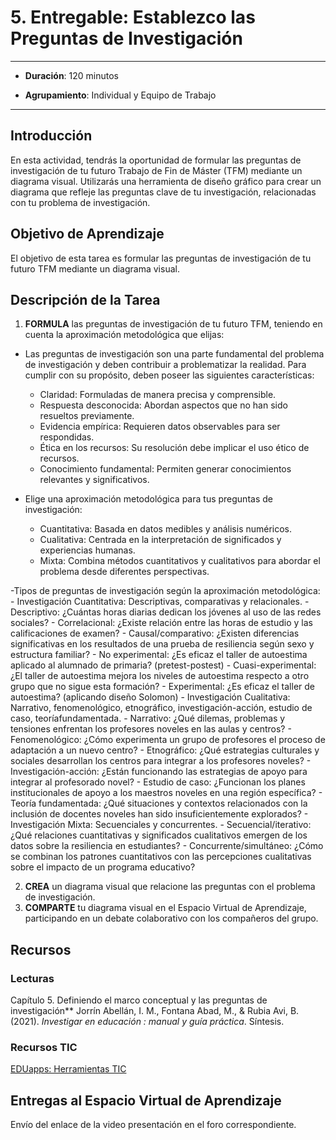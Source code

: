 # 5. Entregable: Establezco las Preguntas de Investigación

---

- **Duración**: 120 minutos  

- **Agrupamiento**: Individual y Equipo de Trabajo  

---

## Introducción

En esta actividad, tendrás la oportunidad de formular las preguntas de investigación de tu futuro Trabajo de Fin de Máster (TFM) mediante un diagrama visual. Utilizarás una herramienta de diseño gráfico para crear un diagrama que refleje las preguntas clave de tu investigación, relacionadas con tu problema de investigación.

## Objetivo de Aprendizaje

El objetivo de esta tarea es formular las preguntas de investigación de tu futuro TFM mediante un diagrama visual.

## Descripción de la Tarea

1. **FORMULA** las preguntas de investigación de tu futuro TFM, teniendo en cuenta la aproximación metodológica que elijas:

- Las preguntas de investigación son una parte fundamental del problema de investigación y deben contribuir a problematizar la realidad. Para cumplir con su propósito, deben poseer las siguientes características:
    - Claridad: Formuladas de manera precisa y comprensible.
    - Respuesta desconocida: Abordan aspectos que no han sido resueltos previamente.
    - Evidencia empírica: Requieren datos observables para ser respondidas.
    - Ética en los recursos: Su resolución debe implicar el uso ético de recursos.
    - Conocimiento fundamental: Permiten generar conocimientos relevantes y significativos.

- Elige una aproximación metodológica para tus preguntas de investigación:
    - Cuantitativa: Basada en datos medibles y análisis numéricos.
    - Cualitativa: Centrada en la interpretación de significados y experiencias humanas.
    - Mixta: Combina métodos cuantitativos y cualitativos para abordar el problema desde diferentes perspectivas.

-Tipos de preguntas de investigación según la aproximación metodológica:
    - Investigación Cuantitativa: Descriptivas, comparativas y relacionales.
        - Descriptivo: ¿Cuántas horas diarias dedican los jóvenes al uso de las redes sociales?
        - Correlacional: ¿Existe relación entre las horas de estudio y las calificaciones de examen?
        - Causal/comparativo: ¿Existen diferencias significativas en los resultados de una prueba de resiliencia según sexo y estructura familiar?
        - No experimental: ¿Es eficaz el taller de autoestima aplicado al alumnado de primaria? (pretest-postest)
        - Cuasi-experimental: ¿El taller de autoestima mejora los niveles de autoestima respecto a otro grupo que no sigue esta formación?
        - Experimental: ¿Es eficaz el taller de autoestima? (aplicando diseño Solomon)
    - Investigación Cualitativa: Narrativo, fenomenológico, etnográfico, investigación-acción, estudio de caso, teoríafundamentada.
        - Narrativo: ¿Qué dilemas, problemas y tensiones enfrentan los profesores noveles en las aulas y centros?
        - Fenomenológico: ¿Cómo experimenta un grupo de profesores el proceso de adaptación a un nuevo centro?
        - Etnográfico: ¿Qué estrategias culturales y sociales desarrollan los centros para integrar a los profesores noveles?
        - Investigación-acción: ¿Están funcionando las estrategias de apoyo para integrar al profesorado novel?
        - Estudio de caso: ¿Funcionan los planes institucionales de apoyo a los maestros noveles en una región específica?
        - Teoría fundamentada: ¿Qué situaciones y contextos relacionados con la inclusión de docentes noveles han sido insuficientemente explorados?
    - Investigación Mixta: Secuenciales y concurrentes.
        - Secuencial/iterativo: ¿Qué relaciones cuantitativas y significados cualitativos emergen de los datos sobre la resiliencia en estudiantes?
            - Concurrente/simultáneo: ¿Cómo se combinan los patrones cuantitativos con las percepciones cualitativas sobre el impacto de un programa educativo?

2. **CREA** un diagrama visual que relacione las preguntas con el problema de investigación.
3. **COMPARTE** tu diagrama visual en el Espacio Virtual de Aprendizaje, participando en un debate colaborativo con los compañeros del grupo.  


## Recursos

### Lecturas

Capítulo 5. Definiendo el marco conceptual y las preguntas de investigación**
Jorrín Abellán, I. M., Fontana Abad, M., & Rubia Avi, B. (2021). *Investigar en educación : manual y guía práctica*. Síntesis.

### Recursos TIC 

[EDUapps: Herramientas TIC](https://app.genially.com/teams/6746ef5ade5409fab545c555/spaces/6746ef5ade5409fab545c567/dashboard?from=login-true)

## Entregas al Espacio Virtual de Aprendizaje

Envío del enlace de la video presentación en el foro correspondiente.